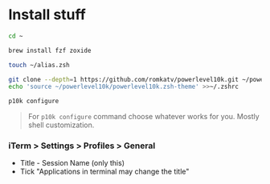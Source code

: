 # Install stuff

```bash
cd ~

brew install fzf zoxide

touch ~/alias.zsh

git clone --depth=1 https://github.com/romkatv/powerlevel10k.git ~/powerlevel10k
echo 'source ~/powerlevel10k/powerlevel10k.zsh-theme' >>~/.zshrc

p10k configure
```

> For `p10k configure` command choose whatever works for you. Mostly shell customization.


### iTerm > Settings > Profiles > General
* Title - Session Name (only this)
* Tick "Applications in terminal may change the title"